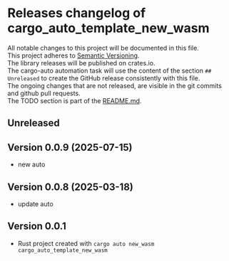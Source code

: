 # Releases changelog of cargo_auto_template_new_wasm

All notable changes to this project will be documented in this file.  
This project adheres to [Semantic Versioning](https://semver.org/spec/v2.0.0.html).  
The library releases will be published on crates.io.  
The cargo-auto automation task will use the content of the section `## Unreleased` to create
the GitHub release consistently with this file.  
The ongoing changes that are not released, are visible in the git commits and github pull requests.  
The TODO section is part of the [README.md](https://github.com/automation-tasks-rs/cargo_auto_template_new_wasm).  

## Unreleased

## Version 0.0.9 (2025-07-15)

- new auto

## Version 0.0.8 (2025-03-18)

- update auto

## Version 0.0.1

- Rust project created with `cargo auto new_wasm cargo_auto_template_new_wasm`
